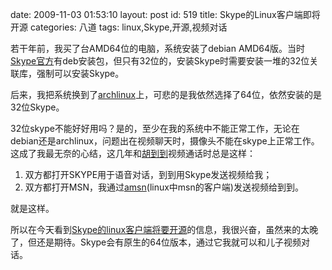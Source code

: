 date: 2009-11-03 01:53:10
layout: post
id: 519
title: Skype的Linux客户端即将开源
categories: 八道
tags: linux,Skype,开源,视频对话

若干年前，我买了台AMD64位的电脑，系统安装了debian AMD64版。当时[Skype官方](http://www.skype.com/download/skype/linux/choose/)有deb安装包，但只有32位的，安装Skype时需要安装一堆的32位关联库，强制可以安装Skype。

后来，我把系统换到了[archlinux](http://www.archlinux.org)上，可悲的是我依然选择了64位，依然安装的是32位Skype。

32位skype不能好好用吗？是的，至少在我的系统中不能正常工作，无论在debian还是archlinux，问题出在视频聊天时，摄像头不能在skype上正常工作。这成了我最无奈的心结，这几年和[胡到到](http://hu.yudao.org)视频通话时总是这样：



	
1. 双方都打开SKYPE用于语音对话，到到用Skype发送视频给我；
2. 双方都打开MSN，我通过[amsn](http://ww.amsn-project.net)(linux中msn的客户端)发送视频给到到。



就是这样。

所以在今天看到[Skype的linux客户端将要开源](http://linuxcrunch.com/content/skype-will-be-open-source)的信息，我很兴奋，虽然来的太晚了，但还是期待。Skype会有原生的64位版本，通过它我就可以和儿子视频对话。
